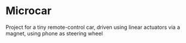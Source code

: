 # Microcar
Project for a tiny remote-control car, driven using linear actuators via a magnet, using phone as steering wheel
